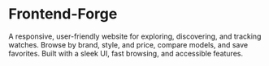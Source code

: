 # Frontend-Forge  
A responsive, user-friendly website for exploring, discovering, and tracking watches. Browse by brand, style, and price, compare models, and save favorites. Built with a sleek UI, fast browsing, and accessible features.  
